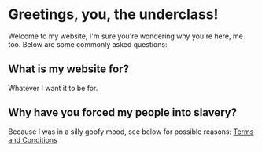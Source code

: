 # Greetings, you, the underclass! 
Welcome to my website, I'm sure you're wondering why you're here, me too.
Below are some commonly asked questions:
## What is my website for?
Whatever I want it to be for.
## Why have you forced my people into slavery?
Because I was in a silly goofy mood, see below for possible reasons:
[Terms and Conditions](https://thendont.github.io/uniStuff/TermsAndConditions/)
